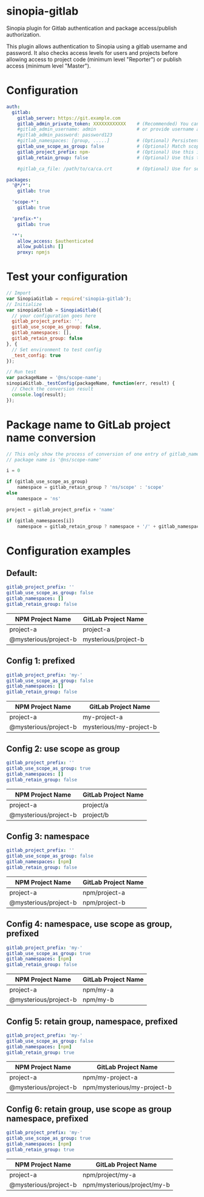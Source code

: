 # sinopia-gitlab

Sinopia plugin for Gitlab authentication and package access/publish authorization.

This plugin allows authentication to Sinopia using a gitlab username and password.  It also checks access levels
for users and projects before allowing access to project code (minimum level "Reporter") or publish access
(minimum level "Master").

# Configuration

````yml
auth:
  gitlab:
    gitlab_server: https://git.example.com
    gitlab_admin_private_token: XXXXXXXXXXXX    # (Recommended) You can use private token here
    #gitlab_admin_username: admin               # or provide username and password
    #gitlab_admin_password: password123
    #gitlab_namespaces: [group, .....]          # (Optional) Persistent gitlab group (Default empty => off)
    gitlab_use_scope_as_group: false            # (Optional) Match scope as group (Default false)group/scope-project
    gitlab_project_prefix: npm-                 # (Optional) Use this if you prefix your projects in gitlab
    gitlab_retain_group: false                  # (Optional) Use this to retain group name when perform project name conversion

    #gitlab_ca_file: /path/to/ca/ca.crt         # (Optional) Use for self-signed certificates

packages:
  '@*/*':
    gitlab: true

  'scope-*':
    gitlab: true

  'prefix-*':
    gitlab: true

  '*':
    allow_access: $authenticated
    allow_publish: []
    proxy: npmjs

````

# Test your configuration
```javascript
// Import
var SinopiaGitlab = require('sinopia-gitlab');
// Initialize
var sinopiaGitlab = SinopiaGitlab({
  // your configuration goes here
  gitlab_project_prefix: '',
  gitlab_use_scope_as_group: false,
  gitlab_namespaces: [],
  gitlab_retain_group: false
}, {
  // Set environment to test config
  _test_config: true
});

// Run test
var packageName = '@ns/scope-name';
sinopiaGitlab._testConfig(packageName, function(err, result) {
  // Check the conversion result
  console.log(result);
});
```

# Package name to GitLab project name conversion

```javascript
// This only show the process of conversion of one entry of gitlab_namespaces
// package name is '@ns/scope-name'

i = 0

if (gitlab_use_scope_as_group)
    namespace = gitlab_retain_group ? 'ns/scope' : 'scope'
else
    namespace = 'ns'

project = gitlab_project_prefix + 'name'

if (gitlab_namespaces[i])
    namespace = gitlab_retain_group ? namespace + '/' + gitlab_namespaces[i] : gitlab_namespaces[i]
```

# Configuration examples
## Default:

```yml
gitlab_project_prefix: ''
gitlab_use_scope_as_group: false
gitlab_namespaces: []
gitlab_retain_group: false
```

| NPM Project Name      | GitLab Project Name  |
|-----------------------|----------------------|
| project-a             | project-a            |
| @mysterious/project-b | mysterious/project-b |

## Config 1: prefixed

```yml
gitlab_project_prefix: 'my-'
gitlab_use_scope_as_group: false
gitlab_namespaces: []
gitlab_retain_group: false
```

| NPM Project Name      | GitLab Project Name     |
|-----------------------|-------------------------|
| project-a             | my-project-a            |
| @mysterious/project-b | mysterious/my-project-b |

## Config 2: use scope as group

```yml
gitlab_project_prefix: ''
gitlab_use_scope_as_group: true
gitlab_namespaces: []
gitlab_retain_group: false
```

| NPM Project Name      | GitLab Project Name     |
|-----------------------|-------------------------|
| project-a             | project/a               |
| @mysterious/project-b | project/b               |

## Config 3: namespace

```yml
gitlab_project_prefix: ''
gitlab_use_scope_as_group: false
gitlab_namespaces: [npm]
gitlab_retain_group: false
```

| NPM Project Name      | GitLab Project Name      |
|-----------------------|--------------------------|
| project-a             | npm/project-a            |
| @mysterious/project-b | npm/project-b            |

## Config 4: namespace, use scope as group, prefixed

```yml
gitlab_project_prefix: 'my-'
gitlab_use_scope_as_group: true
gitlab_namespaces: [npm]
gitlab_retain_group: false
```
| NPM Project Name      | GitLab Project Name                 |
|-----------------------|-------------------------------------|
| project-a             | npm/my-a                            |
| @mysterious/project-b | npm/my-b                            |

## Config 5: retain group, namespace, prefixed

```yml
gitlab_project_prefix: 'my-'
gitlab_use_scope_as_group: false
gitlab_namespaces: [npm]
gitlab_retain_group: true

```
| NPM Project Name      | GitLab Project Name                 |
|-----------------------|-------------------------------------|
| project-a             | npm/my-project-a                    |
| @mysterious/project-b | npm/mysterious/my-project-b         |

## Config 6: retain group, use scope as group namespace, prefixed

```yml
gitlab_project_prefix: 'my-'
gitlab_use_scope_as_group: true
gitlab_namespaces: [npm]
gitlab_retain_group: true
```

| NPM Project Name      | GitLab Project Name                 |
|-----------------------|-------------------------------------|
| project-a             | npm/project/my-a                    |
| @mysterious/project-b | npm/mysterious/project/my-b         |
